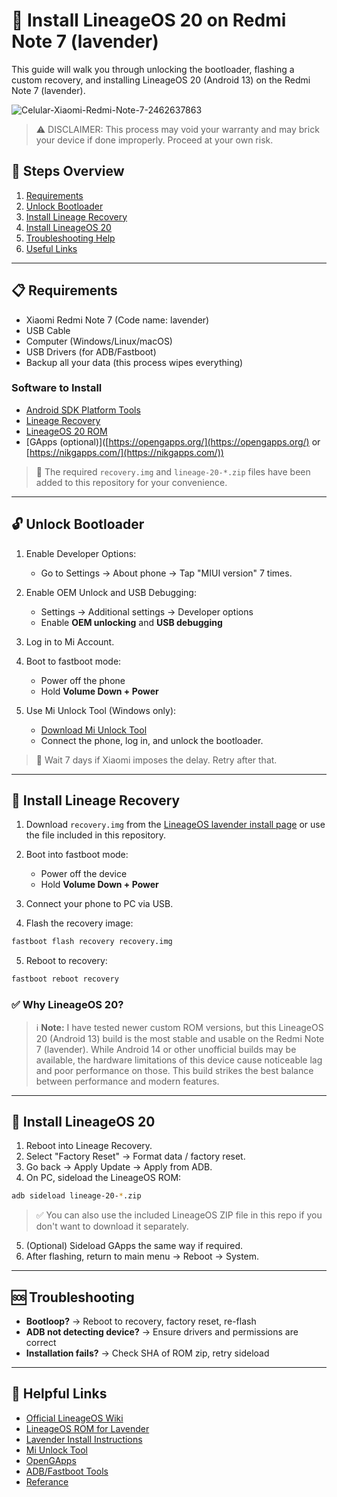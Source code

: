 # 📱 Install LineageOS 20 on Redmi Note 7 (lavender)

This guide will walk you through unlocking the bootloader, flashing a custom recovery, and installing LineageOS 20 (Android 13) on the Redmi Note 7 (lavender).

![Celular-Xiaomi-Redmi-Note-7-2462637863](https://github.com/user-attachments/assets/686905be-d96d-4d1e-8cfe-cde711610620)


> ⚠️ DISCLAIMER: This process may void your warranty and may brick your device if done improperly. Proceed at your own risk.

## 🔧 Steps Overview

1. [Requirements](#-requirements)
2. [Unlock Bootloader](#-unlock-bootloader)
3. [Install Lineage Recovery](#-install-lineage-recovery)
4. [Install LineageOS 20](#-install-lineageos-20)
5. [Troubleshooting Help](#-troubleshooting)
6. [Useful Links](#-helpful-links)

---

## 📋 Requirements

* Xiaomi Redmi Note 7 (Code name: lavender)
* USB Cable
* Computer (Windows/Linux/macOS)
* USB Drivers (for ADB/Fastboot)
* Backup all your data (this process wipes everything)

### Software to Install

* [Android SDK Platform Tools](https://developer.android.com/studio/releases/platform-tools)
* [Lineage Recovery](https://download.lineageos.org/devices/lavender/install)
* [LineageOS 20 ROM](https://download.lineageos.org/lavender)
* \[GApps (optional)]\([https://opengapps.org/](https://opengapps.org/) or [https://nikgapps.com/](https://nikgapps.com/))

> 📁 The required `recovery.img` and `lineage-20-*.zip` files have been added to this repository for your convenience.

---

## 🔓 Unlock Bootloader

1. Enable Developer Options:

   * Go to Settings → About phone → Tap "MIUI version" 7 times.

2. Enable OEM Unlock and USB Debugging:

   * Settings → Additional settings → Developer options
   * Enable **OEM unlocking** and **USB debugging**

3. Log in to Mi Account.

4. Boot to fastboot mode:

   * Power off the phone
   * Hold **Volume Down + Power**

5. Use Mi Unlock Tool (Windows only):

   * [Download Mi Unlock Tool](https://en.miui.com/unlock/)
   * Connect the phone, log in, and unlock the bootloader.

> 🔄 Wait 7 days if Xiaomi imposes the delay. Retry after that.

---

## 🔁 Install Lineage Recovery

1. Download `recovery.img` from the [LineageOS lavender install page](https://download.lineageos.org/devices/lavender/install) or use the file included in this repository.
2. Boot into fastboot mode:

   * Power off the device
   * Hold **Volume Down + Power**
3. Connect your phone to PC via USB.
4. Flash the recovery image:

```bash
fastboot flash recovery recovery.img
```

5. Reboot to recovery:

```bash
fastboot reboot recovery
```


### ✅ Why LineageOS 20?

> ℹ️ **Note:** I have tested newer custom ROM versions, but this LineageOS 20 (Android 13) build is the most stable and usable on the Redmi Note 7 (lavender). While Android 14 or other unofficial builds may be available, the hardware limitations of this device cause noticeable lag and poor performance on those. This build strikes the best balance between performance and modern features.


---

## 📲 Install LineageOS 20

1. Reboot into Lineage Recovery.
2. Select "Factory Reset" → Format data / factory reset.
3. Go back → Apply Update → Apply from ADB.
4. On PC, sideload the LineageOS ROM:

```bash
adb sideload lineage-20-*.zip
```

> ✅ You can also use the included LineageOS ZIP file in this repo if you don't want to download it separately.

5. (Optional) Sideload GApps the same way if required.
6. After flashing, return to main menu → Reboot → System.

---

## 🆘 Troubleshooting

* **Bootloop?** → Reboot to recovery, factory reset, re-flash
* **ADB not detecting device?** → Ensure drivers and permissions are correct
* **Installation fails?** → Check SHA of ROM zip, retry sideload

---

## 🔗 Helpful Links

* [Official LineageOS Wiki](https://wiki.lineageos.org/)
* [LineageOS ROM for Lavender](https://download.lineageos.org/lavender)
* [Lavender Install Instructions](https://wiki.lineageos.org/devices/lavender/install)
* [Mi Unlock Tool](https://en.miui.com/unlock/)
* [OpenGApps](https://opengapps.org/)
* [ADB/Fastboot Tools](https://developer.android.com/studio/releases/platform-tools)
* [Referance](https://github.com/0xsharkboy/Lineage_OTA/releases)
